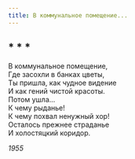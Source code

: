 ```yaml
---
title: В коммунальное помещение...
---
```

## * * *

В коммунальное помещение,\
Где засохли в банках цветы,\
Ты пришла, как чудное видение\
И как гений чистой красоты.\
Потом ушла...\
К чему рыданье!\
К чему похвал ненужный хор!\
Осталось прежнее страданье\
И холостяцкий коридор.

*1955*